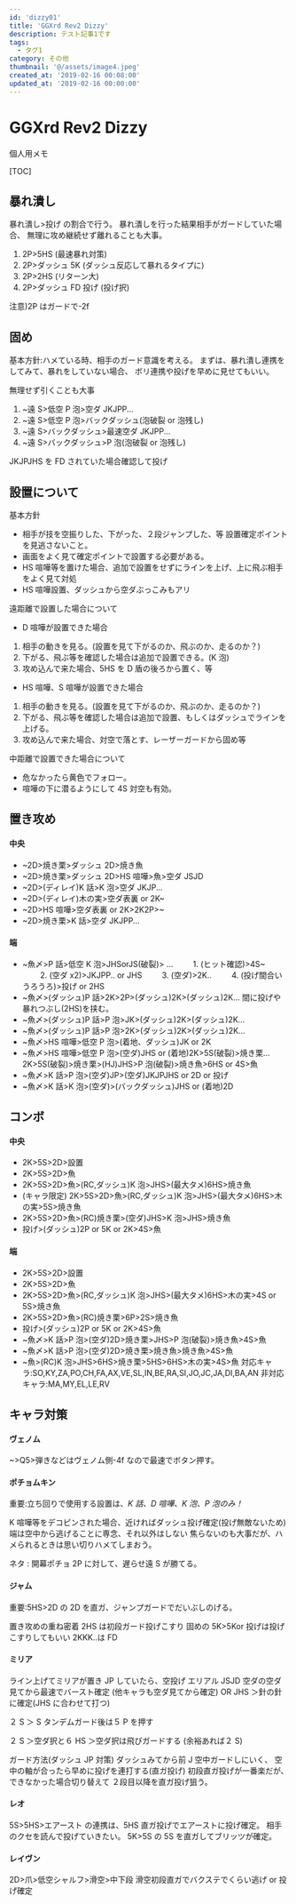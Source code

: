```yaml
---
id: 'dizzy01'
title: 'GGXrd Rev2 Dizzy'
description: テスト記事1です
tags:
  - タグ1
category: その他
thumbnail: '@/assets/image4.jpeg'
created_at: '2019-02-16 00:08:00'
updated_at: '2019-02-16 00:00:00'
---
```


# GGXrd Rev2 Dizzy

個人用メモ

[TOC]

## 暴れ潰し

暴れ潰し>投げ の割合で行う。
暴れ潰しを行った結果相手がガードしていた場合、
無理に攻め継続せず離れることも大事。

1. 2P>5HS (最速暴れ対策)
2. 2P>ダッシュ 5K (ダッシュ反応して暴れるタイプに)
3. 2P>2HS (リターン大)
4. 2P>ダッシュ FD 投げ (投げ択)

注意)2P はガードで-2f

## 固め

基本方針:ハメている時、相手のガード意識を考える。
まずは、暴れ潰し連携をしてみて、暴れをしていない場合、
ボリ連携や投げを早めに見せてもいい。

無理せず引くことも大事

1. ~遠 S>低空 P 泡>空ダ JKJPP...
2. ~遠 S>低空 P 泡>バックダッシュ(泡破裂 or 泡残し)
3. ~遠 S>バックダッシュ>最速空ダ JKJPP...
4. ~遠 S>バックダッシュ>P 泡(泡破裂 or 泡残し)

JKJPJHS を FD されていた場合確認して投げ

## 設置について

基本方針

- 相手が技を空振りした、下がった、２段ジャンプした、等 設置確定ポイントを見逃さないこと。
- 画面をよく見て確定ポイントで設置する必要がある。
- HS 喧嘩等を置けた場合、追加で設置をせずにラインを上げ、上に飛ぶ相手をよく見て対処
- HS 喧嘩設置、ダッシュから空ダぶっこみもアリ

遠距離で設置した場合について

- D 喧嘩が設置できた場合

1. 相手の動きを見る。(設置を見て下がるのか、飛ぶのか、走るのか？)
2. 下がる、飛ぶ等を確認した場合は追加で設置できる。(K 泡)
3. 攻め込んで来た場合、5HS を D 盾の後ろから置く、等

- HS 喧嘩、S 喧嘩が設置できた場合

1. 相手の動きを見る。(設置を見て下がるのか、飛ぶのか、走るのか？)
2. 下がる、飛ぶ等を確認した場合は追加で設置、もしくはダッシュでラインを上げる。
3. 攻め込んで来た場合、対空で落とす、レーザーガードから固め等

中距離で設置できた場合について

- 危なかったら黄色でフォロー。
- 喧嘩の下に潜るようにして 4S 対空も有効。

## 置き攻め

#### 中央

- ~2D>焼き栗>ダッシュ 2D>焼き魚
- ~2D>焼き栗>ダッシュ 2D>HS 喧嘩>魚>空ダ JSJD
- ~2D>(ディレイ)K 話>K 泡>空ダ JKJP...
- ~2D>(ディレイ)木の実>空ダ表裏 or 2K~
- ~2D>HS 喧嘩>空ダ表裏 or 2K>2K2P>~
- ~2D>焼き栗>K 話>空ダ JKJPP...

#### 端

- ~魚〆>P 話>低空 K 泡>JHSorJS(破裂)> ...
  　　 1. (ヒット確認)>4S~
  　　 2. (空ダ x2)>JKJPP.. or JHS
  　　 3. (空ダ)>2K..
  　　 4. (投げ間合いうろうろ)>投げ or 2HS
- ~魚〆>(ダッシュ)P 話>2K>2P>(ダッシュ)2K>(ダッシュ)2K...
  間に投げや暴れつぶし(2HS)を挟む。
- ~魚〆>(ダッシュ)P 話>P 泡>JK>(ダッシュ)2K>(ダッシュ)2K...
- ~魚〆>(ダッシュ)P 話>P 泡>2K>(ダッシュ)2K>(ダッシュ)2K...
- ~魚〆>HS 喧嘩>低空 P 泡>(着地、ダッシュ)JK or 2K
- ~魚〆>HS 喧嘩>低空 P 泡>(空ダ)JHS or (着地)2K>5S(破裂)>焼き栗...
  2K>5S(破裂)>焼き栗>(HJ)JHS>P 泡(破裂)>焼き魚>6HS or 4S>魚
- ~魚〆>K 話>P 泡>(空ダ)JP>(空ダ)JKJPJHS or 2D or 投げ
- ~魚〆>K 話>K 泡>(空ダ)>(バックダッシュ)JHS or (着地)2D

## コンボ

#### 中央

- 2K>5S>2D>設置
- 2K>5S>2D>魚
- 2K>5S>2D>魚>(RC,ダッシュ)K 泡>JHS>(最大タメ)6HS>焼き魚
- (キャラ限定) 2K>5S>2D>魚>(RC,ダッシュ)K 泡>JHS>(最大タメ)6HS>木の実>5S>焼き魚
- 2K>5S>2D>魚>(RC)焼き栗>(空ダ)JHS>K 泡>JHS>焼き魚
- 投げ>(ダッシュ)2P or 5K or 2K>4S>魚

#### 端

- 2K>5S>2D>設置
- 2K>5S>2D>魚
- 2K>5S>2D>魚>(RC,ダッシュ)K 泡>JHS>(最大タメ)6HS>木の実>4S or 5S>焼き魚
- 2K>5S>2D>魚>(RC)焼き栗>6P>2S>焼き魚
- 投げ>(ダッシュ)2P or 5K or 2K>4S>魚
- ~魚〆>K 話>P 泡>(空ダ)2D>焼き栗>JHS>P 泡(破裂)>焼き魚>4S>魚
- ~魚〆>K 話>P 泡>(空ダ)2D>焼き栗>焼き魚>焼き魚>4S>魚
- ~魚>(RC)K 泡>JHS>6HS>焼き栗>5HS>6HS>木の実>4S>魚
  対応キャラ:SO,KY,ZA,PO,CH,FA,AX,VE,SL,IN,BE,RA,SI,JO,JC,JA,DI,BA,AN
  非対応キャラ:MA,MY,EL,LE,RV

## キャラ対策

#### ヴェノム

~>Q5>弾きなどはヴェノム側-4f なので最速でボタン押す。

#### ポチョムキン

重要:立ち回りで使用する設置は、_K 話、D 喧嘩、K 泡、P 泡のみ！_

K 喧嘩等をデコピンされた場合、近ければダッシュ投げ確定(投げ無敵ないため)
端は空中から逃げることに専念、それ以外はしない
焦らないのも大事だが、ハメられるときは思い切りハメてしまおう。

ネタ : 開幕ポチョ 2P に対して、遅らせ遠 S が勝てる。

#### ジャム

重要:5HS>2D の 2D を直ガ、ジャンプガードでだいぶしのげる。

置き攻めの重ね密着 2HS は初段ガード投げこすり
固めの 5K>5Kor 投げは投げこすりしてもいい
2KKK..は FD

#### ミリア

ライン上げてミリアが置き JP していたら、空投げ
エリアル JSJD 空ダの空ダ見てから最速でバースト確定
(他キャラも空ダ見てから確定)
OR
JHS ＞針の針に確定(JHS に合わせて打つ)

２ S ＞ S タンデムガード後は５ P を押す

２ S ＞空ダ択と６ HS ＞空ダ択は飛びガードする
(余裕あれば２ S)

ガード方法(ダッシュ JP 対策)
ダッシュみてから前 J 空中ガードしにいく、
空中の軸が合ったら早めに投げを連打する(直ガ投げ)
初段直ガ投げが一番楽だが、できなかった場合切り替えて
２段目以降を直ガ投げ狙う。

#### レオ

5S>5HS>エアースト の連携は、5HS 直ガ投げでエアーストに投げ確定。
相手のクセを読んで投げていきたい。
5K>5S の 5S を直ガしてブリッツが確定。

#### レイヴン

2D>爪>低空シャルフ>滑空>中下段
滑空初段直ガでバクステでくらい逃げ or 投げ確定

